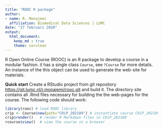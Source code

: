 ```yaml
---
title: "ROOC R package"
author:
- name: R. Monajemi
  affiliation: Biomedical Data Sciences | LUMC
date: "27 februari 2020"
output: 
  html_document:
    keep_md : true
    theme: cerulean
---
```



R Open Online Course (ROOC) is an R package to develop a course in a modular fashion. it has a single class `Course`, see  `?Course` for more details. An instance of the this object can be used to generate the web-site for materials. 


**Quick start** Create a RStudio project from git repository https://git.lumc.nl/r.monajemi/rooc.git and build it. The directory site contains all .Rmd files necessary for building the the web-pages for the course. The following code should work:


```r
library(rooc) # load ROOC library
crip <- Course$new(path="CRiP_202109") # instantiate course CRiP_202109 (see below for details of `path`)
crip$render()   # render R Markdown files in CRiP_202109  
rcourse$view()  # view the course in a browser
```